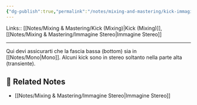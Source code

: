 ```yaml
---
{"dg-publish":true,"permalink":"/notes/mixing-and-mastering/kick-immagine-stereo/"}
---
```


Links:: [[Notes/Mixing & Mastering/Kick (Mixing)\|Kick (Mixing)]], [[Notes/Mixing & Mastering/Immagine Stereo\|Immagine Stereo]]

---
Qui devi assicurarti che la fascia bassa (bottom) sia in [[Notes/Mono\|Mono]]. Alcuni kick sono in stereo soltanto nella parte alta (transiente).






## 🔗 Related Notes

- [[Notes/Mixing & Mastering/Immagine Stereo\|Immagine Stereo]]

